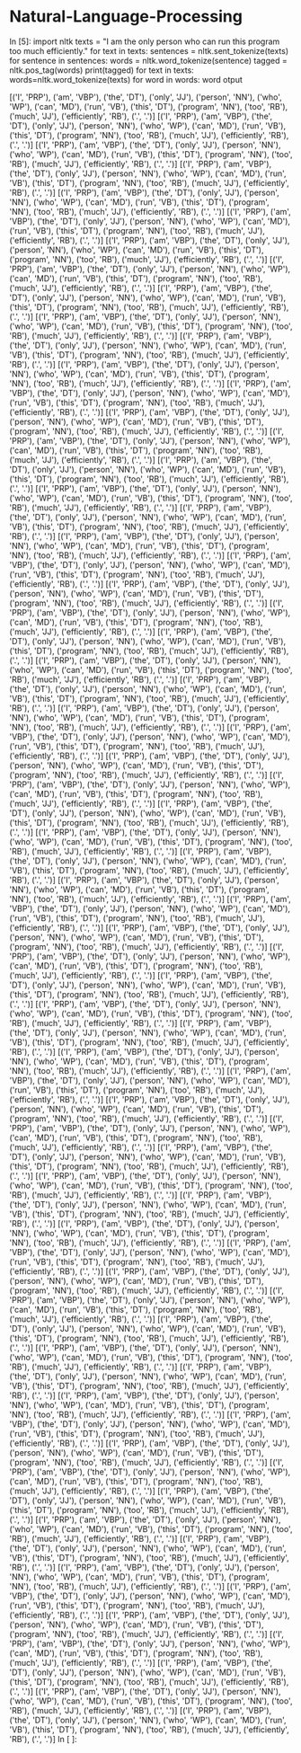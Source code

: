 # Natural-Language-Processing
In [5]: import nltk
        texts = "I am the only person who can run this program too much efficiently."
        for text in texts:
      sentences = nltk.sent_tokenize(texts)
      for sentence in sentences:
        words = nltk.word_tokenize(sentence)
        tagged = nltk.pos_tag(words)
        print(tagged)
      for text in texts:
    words=nltk.word_tokenize(texts)
    for word in words:
        word
otput

[('I', 'PRP'), ('am', 'VBP'), ('the', 'DT'), ('only', 'JJ'), ('person', 'NN'), ('who', 'WP'), ('can', 'MD'), ('run', 'VB'), ('this', 'DT'), ('program', 'NN'), ('too', 'RB'), ('much', 'JJ'), ('efficiently', 'RB'), ('.', '.')]
[('I', 'PRP'), ('am', 'VBP'), ('the', 'DT'), ('only', 'JJ'), ('person', 'NN'), ('who', 'WP'), ('can', 'MD'), ('run', 'VB'), ('this', 'DT'), ('program', 'NN'), ('too', 'RB'), ('much', 'JJ'), ('efficiently', 'RB'), ('.', '.')]
[('I', 'PRP'), ('am', 'VBP'), ('the', 'DT'), ('only', 'JJ'), ('person', 'NN'), ('who', 'WP'), ('can', 'MD'), ('run', 'VB'), ('this', 'DT'), ('program', 'NN'), ('too', 'RB'), ('much', 'JJ'), ('efficiently', 'RB'), ('.', '.')]
[('I', 'PRP'), ('am', 'VBP'), ('the', 'DT'), ('only', 'JJ'), ('person', 'NN'), ('who', 'WP'), ('can', 'MD'), ('run', 'VB'), ('this', 'DT'), ('program', 'NN'), ('too', 'RB'), ('much', 'JJ'), ('efficiently', 'RB'), ('.', '.')]
[('I', 'PRP'), ('am', 'VBP'), ('the', 'DT'), ('only', 'JJ'), ('person', 'NN'), ('who', 'WP'), ('can', 'MD'), ('run', 'VB'), ('this', 'DT'), ('program', 'NN'), ('too', 'RB'), ('much', 'JJ'), ('efficiently', 'RB'), ('.', '.')]
[('I', 'PRP'), ('am', 'VBP'), ('the', 'DT'), ('only', 'JJ'), ('person', 'NN'), ('who', 'WP'), ('can', 'MD'), ('run', 'VB'), ('this', 'DT'), ('program', 'NN'), ('too', 'RB'), ('much', 'JJ'), ('efficiently', 'RB'), ('.', '.')]
[('I', 'PRP'), ('am', 'VBP'), ('the', 'DT'), ('only', 'JJ'), ('person', 'NN'), ('who', 'WP'), ('can', 'MD'), ('run', 'VB'), ('this', 'DT'), ('program', 'NN'), ('too', 'RB'), ('much', 'JJ'), ('efficiently', 'RB'), ('.', '.')]
[('I', 'PRP'), ('am', 'VBP'), ('the', 'DT'), ('only', 'JJ'), ('person', 'NN'), ('who', 'WP'), ('can', 'MD'), ('run', 'VB'), ('this', 'DT'), ('program', 'NN'), ('too', 'RB'), ('much', 'JJ'), ('efficiently', 'RB'), ('.', '.')]
[('I', 'PRP'), ('am', 'VBP'), ('the', 'DT'), ('only', 'JJ'), ('person', 'NN'), ('who', 'WP'), ('can', 'MD'), ('run', 'VB'), ('this', 'DT'), ('program', 'NN'), ('too', 'RB'), ('much', 'JJ'), ('efficiently', 'RB'), ('.', '.')]
[('I', 'PRP'), ('am', 'VBP'), ('the', 'DT'), ('only', 'JJ'), ('person', 'NN'), ('who', 'WP'), ('can', 'MD'), ('run', 'VB'), ('this', 'DT'), ('program', 'NN'), ('too', 'RB'), ('much', 'JJ'), ('efficiently', 'RB'), ('.', '.')]
[('I', 'PRP'), ('am', 'VBP'), ('the', 'DT'), ('only', 'JJ'), ('person', 'NN'), ('who', 'WP'), ('can', 'MD'), ('run', 'VB'), ('this', 'DT'), ('program', 'NN'), ('too', 'RB'), ('much', 'JJ'), ('efficiently', 'RB'), ('.', '.')]
[('I', 'PRP'), ('am', 'VBP'), ('the', 'DT'), ('only', 'JJ'), ('person', 'NN'), ('who', 'WP'), ('can', 'MD'), ('run', 'VB'), ('this', 'DT'), ('program', 'NN'), ('too', 'RB'), ('much', 'JJ'), ('efficiently', 'RB'), ('.', '.')]
[('I', 'PRP'), ('am', 'VBP'), ('the', 'DT'), ('only', 'JJ'), ('person', 'NN'), ('who', 'WP'), ('can', 'MD'), ('run', 'VB'), ('this', 'DT'), ('program', 'NN'), ('too', 'RB'), ('much', 'JJ'), ('efficiently', 'RB'), ('.', '.')]
[('I', 'PRP'), ('am', 'VBP'), ('the', 'DT'), ('only', 'JJ'), ('person', 'NN'), ('who', 'WP'), ('can', 'MD'), ('run', 'VB'), ('this', 'DT'), ('program', 'NN'), ('too', 'RB'), ('much', 'JJ'), ('efficiently', 'RB'), ('.', '.')]
[('I', 'PRP'), ('am', 'VBP'), ('the', 'DT'), ('only', 'JJ'), ('person', 'NN'), ('who', 'WP'), ('can', 'MD'), ('run', 'VB'), ('this', 'DT'), ('program', 'NN'), ('too', 'RB'), ('much', 'JJ'), ('efficiently', 'RB'), ('.', '.')]
[('I', 'PRP'), ('am', 'VBP'), ('the', 'DT'), ('only', 'JJ'), ('person', 'NN'), ('who', 'WP'), ('can', 'MD'), ('run', 'VB'), ('this', 'DT'), ('program', 'NN'), ('too', 'RB'), ('much', 'JJ'), ('efficiently', 'RB'), ('.', '.')]
[('I', 'PRP'), ('am', 'VBP'), ('the', 'DT'), ('only', 'JJ'), ('person', 'NN'), ('who', 'WP'), ('can', 'MD'), ('run', 'VB'), ('this', 'DT'), ('program', 'NN'), ('too', 'RB'), ('much', 'JJ'), ('efficiently', 'RB'), ('.', '.')]
[('I', 'PRP'), ('am', 'VBP'), ('the', 'DT'), ('only', 'JJ'), ('person', 'NN'), ('who', 'WP'), ('can', 'MD'), ('run', 'VB'), ('this', 'DT'), ('program', 'NN'), ('too', 'RB'), ('much', 'JJ'), ('efficiently', 'RB'), ('.', '.')]
[('I', 'PRP'), ('am', 'VBP'), ('the', 'DT'), ('only', 'JJ'), ('person', 'NN'), ('who', 'WP'), ('can', 'MD'), ('run', 'VB'), ('this', 'DT'), ('program', 'NN'), ('too', 'RB'), ('much', 'JJ'), ('efficiently', 'RB'), ('.', '.')]
[('I', 'PRP'), ('am', 'VBP'), ('the', 'DT'), ('only', 'JJ'), ('person', 'NN'), ('who', 'WP'), ('can', 'MD'), ('run', 'VB'), ('this', 'DT'), ('program', 'NN'), ('too', 'RB'), ('much', 'JJ'), ('efficiently', 'RB'), ('.', '.')]
[('I', 'PRP'), ('am', 'VBP'), ('the', 'DT'), ('only', 'JJ'), ('person', 'NN'), ('who', 'WP'), ('can', 'MD'), ('run', 'VB'), ('this', 'DT'), ('program', 'NN'), ('too', 'RB'), ('much', 'JJ'), ('efficiently', 'RB'), ('.', '.')]
[('I', 'PRP'), ('am', 'VBP'), ('the', 'DT'), ('only', 'JJ'), ('person', 'NN'), ('who', 'WP'), ('can', 'MD'), ('run', 'VB'), ('this', 'DT'), ('program', 'NN'), ('too', 'RB'), ('much', 'JJ'), ('efficiently', 'RB'), ('.', '.')]
[('I', 'PRP'), ('am', 'VBP'), ('the', 'DT'), ('only', 'JJ'), ('person', 'NN'), ('who', 'WP'), ('can', 'MD'), ('run', 'VB'), ('this', 'DT'), ('program', 'NN'), ('too', 'RB'), ('much', 'JJ'), ('efficiently', 'RB'), ('.', '.')]
[('I', 'PRP'), ('am', 'VBP'), ('the', 'DT'), ('only', 'JJ'), ('person', 'NN'), ('who', 'WP'), ('can', 'MD'), ('run', 'VB'), ('this', 'DT'), ('program', 'NN'), ('too', 'RB'), ('much', 'JJ'), ('efficiently', 'RB'), ('.', '.')]
[('I', 'PRP'), ('am', 'VBP'), ('the', 'DT'), ('only', 'JJ'), ('person', 'NN'), ('who', 'WP'), ('can', 'MD'), ('run', 'VB'), ('this', 'DT'), ('program', 'NN'), ('too', 'RB'), ('much', 'JJ'), ('efficiently', 'RB'), ('.', '.')]
[('I', 'PRP'), ('am', 'VBP'), ('the', 'DT'), ('only', 'JJ'), ('person', 'NN'), ('who', 'WP'), ('can', 'MD'), ('run', 'VB'), ('this', 'DT'), ('program', 'NN'), ('too', 'RB'), ('much', 'JJ'), ('efficiently', 'RB'), ('.', '.')]
[('I', 'PRP'), ('am', 'VBP'), ('the', 'DT'), ('only', 'JJ'), ('person', 'NN'), ('who', 'WP'), ('can', 'MD'), ('run', 'VB'), ('this', 'DT'), ('program', 'NN'), ('too', 'RB'), ('much', 'JJ'), ('efficiently', 'RB'), ('.', '.')]
[('I', 'PRP'), ('am', 'VBP'), ('the', 'DT'), ('only', 'JJ'), ('person', 'NN'), ('who', 'WP'), ('can', 'MD'), ('run', 'VB'), ('this', 'DT'), ('program', 'NN'), ('too', 'RB'), ('much', 'JJ'), ('efficiently', 'RB'), ('.', '.')]
[('I', 'PRP'), ('am', 'VBP'), ('the', 'DT'), ('only', 'JJ'), ('person', 'NN'), ('who', 'WP'), ('can', 'MD'), ('run', 'VB'), ('this', 'DT'), ('program', 'NN'), ('too', 'RB'), ('much', 'JJ'), ('efficiently', 'RB'), ('.', '.')]
[('I', 'PRP'), ('am', 'VBP'), ('the', 'DT'), ('only', 'JJ'), ('person', 'NN'), ('who', 'WP'), ('can', 'MD'), ('run', 'VB'), ('this', 'DT'), ('program', 'NN'), ('too', 'RB'), ('much', 'JJ'), ('efficiently', 'RB'), ('.', '.')]
[('I', 'PRP'), ('am', 'VBP'), ('the', 'DT'), ('only', 'JJ'), ('person', 'NN'), ('who', 'WP'), ('can', 'MD'), ('run', 'VB'), ('this', 'DT'), ('program', 'NN'), ('too', 'RB'), ('much', 'JJ'), ('efficiently', 'RB'), ('.', '.')]
[('I', 'PRP'), ('am', 'VBP'), ('the', 'DT'), ('only', 'JJ'), ('person', 'NN'), ('who', 'WP'), ('can', 'MD'), ('run', 'VB'), ('this', 'DT'), ('program', 'NN'), ('too', 'RB'), ('much', 'JJ'), ('efficiently', 'RB'), ('.', '.')]
[('I', 'PRP'), ('am', 'VBP'), ('the', 'DT'), ('only', 'JJ'), ('person', 'NN'), ('who', 'WP'), ('can', 'MD'), ('run', 'VB'), ('this', 'DT'), ('program', 'NN'), ('too', 'RB'), ('much', 'JJ'), ('efficiently', 'RB'), ('.', '.')]
[('I', 'PRP'), ('am', 'VBP'), ('the', 'DT'), ('only', 'JJ'), ('person', 'NN'), ('who', 'WP'), ('can', 'MD'), ('run', 'VB'), ('this', 'DT'), ('program', 'NN'), ('too', 'RB'), ('much', 'JJ'), ('efficiently', 'RB'), ('.', '.')]
[('I', 'PRP'), ('am', 'VBP'), ('the', 'DT'), ('only', 'JJ'), ('person', 'NN'), ('who', 'WP'), ('can', 'MD'), ('run', 'VB'), ('this', 'DT'), ('program', 'NN'), ('too', 'RB'), ('much', 'JJ'), ('efficiently', 'RB'), ('.', '.')]
[('I', 'PRP'), ('am', 'VBP'), ('the', 'DT'), ('only', 'JJ'), ('person', 'NN'), ('who', 'WP'), ('can', 'MD'), ('run', 'VB'), ('this', 'DT'), ('program', 'NN'), ('too', 'RB'), ('much', 'JJ'), ('efficiently', 'RB'), ('.', '.')]
[('I', 'PRP'), ('am', 'VBP'), ('the', 'DT'), ('only', 'JJ'), ('person', 'NN'), ('who', 'WP'), ('can', 'MD'), ('run', 'VB'), ('this', 'DT'), ('program', 'NN'), ('too', 'RB'), ('much', 'JJ'), ('efficiently', 'RB'), ('.', '.')]
[('I', 'PRP'), ('am', 'VBP'), ('the', 'DT'), ('only', 'JJ'), ('person', 'NN'), ('who', 'WP'), ('can', 'MD'), ('run', 'VB'), ('this', 'DT'), ('program', 'NN'), ('too', 'RB'), ('much', 'JJ'), ('efficiently', 'RB'), ('.', '.')]
[('I', 'PRP'), ('am', 'VBP'), ('the', 'DT'), ('only', 'JJ'), ('person', 'NN'), ('who', 'WP'), ('can', 'MD'), ('run', 'VB'), ('this', 'DT'), ('program', 'NN'), ('too', 'RB'), ('much', 'JJ'), ('efficiently', 'RB'), ('.', '.')]
[('I', 'PRP'), ('am', 'VBP'), ('the', 'DT'), ('only', 'JJ'), ('person', 'NN'), ('who', 'WP'), ('can', 'MD'), ('run', 'VB'), ('this', 'DT'), ('program', 'NN'), ('too', 'RB'), ('much', 'JJ'), ('efficiently', 'RB'), ('.', '.')]
[('I', 'PRP'), ('am', 'VBP'), ('the', 'DT'), ('only', 'JJ'), ('person', 'NN'), ('who', 'WP'), ('can', 'MD'), ('run', 'VB'), ('this', 'DT'), ('program', 'NN'), ('too', 'RB'), ('much', 'JJ'), ('efficiently', 'RB'), ('.', '.')]
[('I', 'PRP'), ('am', 'VBP'), ('the', 'DT'), ('only', 'JJ'), ('person', 'NN'), ('who', 'WP'), ('can', 'MD'), ('run', 'VB'), ('this', 'DT'), ('program', 'NN'), ('too', 'RB'), ('much', 'JJ'), ('efficiently', 'RB'), ('.', '.')]
[('I', 'PRP'), ('am', 'VBP'), ('the', 'DT'), ('only', 'JJ'), ('person', 'NN'), ('who', 'WP'), ('can', 'MD'), ('run', 'VB'), ('this', 'DT'), ('program', 'NN'), ('too', 'RB'), ('much', 'JJ'), ('efficiently', 'RB'), ('.', '.')]
[('I', 'PRP'), ('am', 'VBP'), ('the', 'DT'), ('only', 'JJ'), ('person', 'NN'), ('who', 'WP'), ('can', 'MD'), ('run', 'VB'), ('this', 'DT'), ('program', 'NN'), ('too', 'RB'), ('much', 'JJ'), ('efficiently', 'RB'), ('.', '.')]
[('I', 'PRP'), ('am', 'VBP'), ('the', 'DT'), ('only', 'JJ'), ('person', 'NN'), ('who', 'WP'), ('can', 'MD'), ('run', 'VB'), ('this', 'DT'), ('program', 'NN'), ('too', 'RB'), ('much', 'JJ'), ('efficiently', 'RB'), ('.', '.')]
[('I', 'PRP'), ('am', 'VBP'), ('the', 'DT'), ('only', 'JJ'), ('person', 'NN'), ('who', 'WP'), ('can', 'MD'), ('run', 'VB'), ('this', 'DT'), ('program', 'NN'), ('too', 'RB'), ('much', 'JJ'), ('efficiently', 'RB'), ('.', '.')]
[('I', 'PRP'), ('am', 'VBP'), ('the', 'DT'), ('only', 'JJ'), ('person', 'NN'), ('who', 'WP'), ('can', 'MD'), ('run', 'VB'), ('this', 'DT'), ('program', 'NN'), ('too', 'RB'), ('much', 'JJ'), ('efficiently', 'RB'), ('.', '.')]
[('I', 'PRP'), ('am', 'VBP'), ('the', 'DT'), ('only', 'JJ'), ('person', 'NN'), ('who', 'WP'), ('can', 'MD'), ('run', 'VB'), ('this', 'DT'), ('program', 'NN'), ('too', 'RB'), ('much', 'JJ'), ('efficiently', 'RB'), ('.', '.')]
[('I', 'PRP'), ('am', 'VBP'), ('the', 'DT'), ('only', 'JJ'), ('person', 'NN'), ('who', 'WP'), ('can', 'MD'), ('run', 'VB'), ('this', 'DT'), ('program', 'NN'), ('too', 'RB'), ('much', 'JJ'), ('efficiently', 'RB'), ('.', '.')]
[('I', 'PRP'), ('am', 'VBP'), ('the', 'DT'), ('only', 'JJ'), ('person', 'NN'), ('who', 'WP'), ('can', 'MD'), ('run', 'VB'), ('this', 'DT'), ('program', 'NN'), ('too', 'RB'), ('much', 'JJ'), ('efficiently', 'RB'), ('.', '.')]
[('I', 'PRP'), ('am', 'VBP'), ('the', 'DT'), ('only', 'JJ'), ('person', 'NN'), ('who', 'WP'), ('can', 'MD'), ('run', 'VB'), ('this', 'DT'), ('program', 'NN'), ('too', 'RB'), ('much', 'JJ'), ('efficiently', 'RB'), ('.', '.')]
[('I', 'PRP'), ('am', 'VBP'), ('the', 'DT'), ('only', 'JJ'), ('person', 'NN'), ('who', 'WP'), ('can', 'MD'), ('run', 'VB'), ('this', 'DT'), ('program', 'NN'), ('too', 'RB'), ('much', 'JJ'), ('efficiently', 'RB'), ('.', '.')]
[('I', 'PRP'), ('am', 'VBP'), ('the', 'DT'), ('only', 'JJ'), ('person', 'NN'), ('who', 'WP'), ('can', 'MD'), ('run', 'VB'), ('this', 'DT'), ('program', 'NN'), ('too', 'RB'), ('much', 'JJ'), ('efficiently', 'RB'), ('.', '.')]
[('I', 'PRP'), ('am', 'VBP'), ('the', 'DT'), ('only', 'JJ'), ('person', 'NN'), ('who', 'WP'), ('can', 'MD'), ('run', 'VB'), ('this', 'DT'), ('program', 'NN'), ('too', 'RB'), ('much', 'JJ'), ('efficiently', 'RB'), ('.', '.')]
[('I', 'PRP'), ('am', 'VBP'), ('the', 'DT'), ('only', 'JJ'), ('person', 'NN'), ('who', 'WP'), ('can', 'MD'), ('run', 'VB'), ('this', 'DT'), ('program', 'NN'), ('too', 'RB'), ('much', 'JJ'), ('efficiently', 'RB'), ('.', '.')]
[('I', 'PRP'), ('am', 'VBP'), ('the', 'DT'), ('only', 'JJ'), ('person', 'NN'), ('who', 'WP'), ('can', 'MD'), ('run', 'VB'), ('this', 'DT'), ('program', 'NN'), ('too', 'RB'), ('much', 'JJ'), ('efficiently', 'RB'), ('.', '.')]
[('I', 'PRP'), ('am', 'VBP'), ('the', 'DT'), ('only', 'JJ'), ('person', 'NN'), ('who', 'WP'), ('can', 'MD'), ('run', 'VB'), ('this', 'DT'), ('program', 'NN'), ('too', 'RB'), ('much', 'JJ'), ('efficiently', 'RB'), ('.', '.')]
[('I', 'PRP'), ('am', 'VBP'), ('the', 'DT'), ('only', 'JJ'), ('person', 'NN'), ('who', 'WP'), ('can', 'MD'), ('run', 'VB'), ('this', 'DT'), ('program', 'NN'), ('too', 'RB'), ('much', 'JJ'), ('efficiently', 'RB'), ('.', '.')]
[('I', 'PRP'), ('am', 'VBP'), ('the', 'DT'), ('only', 'JJ'), ('person', 'NN'), ('who', 'WP'), ('can', 'MD'), ('run', 'VB'), ('this', 'DT'), ('program', 'NN'), ('too', 'RB'), ('much', 'JJ'), ('efficiently', 'RB'), ('.', '.')]
[('I', 'PRP'), ('am', 'VBP'), ('the', 'DT'), ('only', 'JJ'), ('person', 'NN'), ('who', 'WP'), ('can', 'MD'), ('run', 'VB'), ('this', 'DT'), ('program', 'NN'), ('too', 'RB'), ('much', 'JJ'), ('efficiently', 'RB'), ('.', '.')]
[('I', 'PRP'), ('am', 'VBP'), ('the', 'DT'), ('only', 'JJ'), ('person', 'NN'), ('who', 'WP'), ('can', 'MD'), ('run', 'VB'), ('this', 'DT'), ('program', 'NN'), ('too', 'RB'), ('much', 'JJ'), ('efficiently', 'RB'), ('.', '.')]
[('I', 'PRP'), ('am', 'VBP'), ('the', 'DT'), ('only', 'JJ'), ('person', 'NN'), ('who', 'WP'), ('can', 'MD'), ('run', 'VB'), ('this', 'DT'), ('program', 'NN'), ('too', 'RB'), ('much', 'JJ'), ('efficiently', 'RB'), ('.', '.')]
[('I', 'PRP'), ('am', 'VBP'), ('the', 'DT'), ('only', 'JJ'), ('person', 'NN'), ('who', 'WP'), ('can', 'MD'), ('run', 'VB'), ('this', 'DT'), ('program', 'NN'), ('too', 'RB'), ('much', 'JJ'), ('efficiently', 'RB'), ('.', '.')]
[('I', 'PRP'), ('am', 'VBP'), ('the', 'DT'), ('only', 'JJ'), ('person', 'NN'), ('who', 'WP'), ('can', 'MD'), ('run', 'VB'), ('this', 'DT'), ('program', 'NN'), ('too', 'RB'), ('much', 'JJ'), ('efficiently', 'RB'), ('.', '.')]
[('I', 'PRP'), ('am', 'VBP'), ('the', 'DT'), ('only', 'JJ'), ('person', 'NN'), ('who', 'WP'), ('can', 'MD'), ('run', 'VB'), ('this', 'DT'), ('program', 'NN'), ('too', 'RB'), ('much', 'JJ'), ('efficiently', 'RB'), ('.', '.')]
[('I', 'PRP'), ('am', 'VBP'), ('the', 'DT'), ('only', 'JJ'), ('person', 'NN'), ('who', 'WP'), ('can', 'MD'), ('run', 'VB'), ('this', 'DT'), ('program', 'NN'), ('too', 'RB'), ('much', 'JJ'), ('efficiently', 'RB'), ('.', '.')]
[('I', 'PRP'), ('am', 'VBP'), ('the', 'DT'), ('only', 'JJ'), ('person', 'NN'), ('who', 'WP'), ('can', 'MD'), ('run', 'VB'), ('this', 'DT'), ('program', 'NN'), ('too', 'RB'), ('much', 'JJ'), ('efficiently', 'RB'), ('.', '.')]
In [ ]:
​
